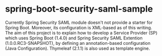 spring-boot-security-saml-sample
================================

Currently Spring Security SAML module doesn't not provide a starter for Spring Boot. Moreover, its configuration is XML-based as of this writing. The aim of this project is to explain how to develop a Service Provider (SP) which uses Spring Boot (1.4.0) and Spring Security SAML Extention (1.0.0.RC3-SNAPSHOT), by defining an annotation-based configuration (Java Configuration). Thymeleaf (2.1.1) is also used as template engine.
